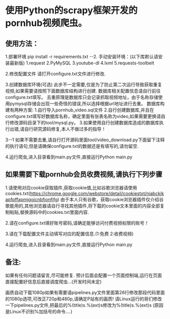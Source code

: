 # 使用Python的scrapy框架开发的pornhub视频爬虫。


## 使用方法：

1.部署环境
pip install -r requirements.txt
--2.
手动安装环境：(以下库默认请安装最新版)
1.request
2.PyMySQL
3.youtube-dl
4.lxml
5.requests-toolbelt

2.修改配置文件
请打开configure.txt文件进行修改.

3.创建数据库环境(可选)
此步不一定需要,仅是为了防止第二次运行导致获取重复视频,如果需要请按照下面数据库结构进行创建.
数据库相关配置信息请自行前往configure.txt填写。
去重原理是数据库只会记录抓取视频地址，由于名称存储使用pymysql存储会出现一些奇怪的错误,所以选择根据url地址进行去重。
数据库构建有两种方案:
1.自行导入pornhub_video.sql文件
2.自行创建数据库,并且在configure.txt填写好数据库名称，确定里面有张表名称为video,如果需要更换请自行修改源码目录下的tool/mysql.py。
3.如果使用自行创建数据库造成的数据库执行出错,请自行研究源码修复,本人不做过多的指导！

3--1
如果不需要去重,请自行打开源码里面tool/video_download.py下面留下注释的执行语句,但是请确保configure.txt的数据还是有填写的,请勿留空.


4.运行爬虫,进入目录看到main.py文件,直接运行Python main.py



## 如果需要下载pornhub会员收费视频,请执行下列步骤



1.请使用对应cookie获取插件,获取cookie值,比如谷歌浏览器请使用cookies.txt(https://chrome.google.com/webstore/detail/cookiestxt/njabckikapfpffapmjgojcnbfjonfjfg)
由于本人只有谷歌，获取cookie浏览器插件仅介绍谷歌能用的,其他浏览器请自行寻找其他插件,将下载的cookie文本里面的内容全部复制粘贴,替换源码中的cookies.txt里面内容.

2.请在configure.txt填好账号密码,请确定能够访问付费视频权限的账号！

3.请在下载配置文件主动填写对应的配置信息.(1:免费 2:收费视频)

4.运行爬虫,进入目录看到main.py文件,直接运行Python main.py


## 备注:
如果有任何问题请留言,尽可能修复.
预计后面会配置一个页面控制端,运行在页面直接配置好信息后直接调度爬虫...(开发时间未定)

画质自动下载1080p如果有需要请pipelines.py文件里面第26行修改那段代码里面的1080p选项,可改正720p和480p,请确定P站有的画质!
请Linux运行的哥们修改一下pipelines.py文件,把最后的%(title)s.%(ext)s修改为%\(title\)s.%\(ext\)s  (原因是Linux不识别%加括号的命令....)
